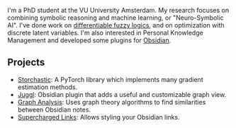 I'm a PhD student at the VU University Amsterdam. My research focuses on combining symbolic reasoning and machine learning, or "Neuro-Symbolic AI". I've done work on [differentiable fuzzy logics](arxiv.org/abs/2002.06100), and on optimization with discrete latent variables. I'm also interested in Personal Knowledge Management and developed some plugins for [Obsidian](Obsidian.md).

## Projects
- [Storchastic](https://github.com/HEmile/storchastic): A PyTorch library which implements many gradient estimation methods.
- [Juggl](https://github.com/HEmile/juggl): Obsidian plugin that adds a useful and customizable graph view.
- [Graph Analysis](https://github.com/SkepticMystic/graph-analysis): Uses graph theory algorithms to find similarities between Obsidian notes.
- [Supercharged Links](https://github.com/mdelobelle/obsidian_supercharged_links): Allows styling your Obsidian links.

<!--
**HEmile/HEmile** is a ✨ _special_ ✨ repository because its `README.md` (this file) appears on your GitHub profile.

Here are some ideas to get you started:

- 🔭 I’m currently working on ...
- 🌱 I’m currently learning ...
- 👯 I’m looking to collaborate on ...
- 🤔 I’m looking for help with ...
- 💬 Ask me about ...
- 📫 How to reach me: ...
- 😄 Pronouns: ...
- ⚡ Fun fact: ...
-->

